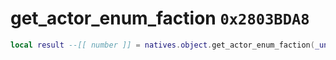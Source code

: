 # get_actor_enum_faction `0x2803BDA8`

```lua
local result --[[ number ]] = natives.object.get_actor_enum_faction(_unk0 --[[ number ]])
```